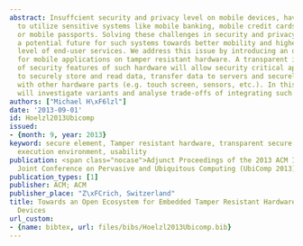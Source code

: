 ```yaml
---
abstract: Insuffcient security and privacy level on mobile devices, have made it diffcult
  to utilize sensitive systems like mobile banking, mobile credit cards, mobile ticketing
  or mobile passports. Solving these challenges in security and privacy, could provide
  a potential future for such systems towards better mobility and higher confidence
  level of end-user services. We address this issue by introducing an open ecosystem
  for mobile applications on tamper resistant hardware. A transparent integration
  of security features of such hardware will allow security critical applications
  to securely store and read data, transfer data to servers and securely communicate
  with other hardware parts (e.g. touch screen, sensors, etc.). In this research we
  will investigate variants and analyse trade-offs of integrating such an interface.
authors: ["Michael H\xF6lzl"]
date: '2013-09-01'
id: Hoelzl2013Ubicomp
issued:
- {month: 9, year: 2013}
keyword: secure element, Tamper resistant hardware, transparent secure channel, trusted
  execution environment, usability
publication: <span class="nocase">Adjunct Proceedings of the 2013 ACM International
  Joint Conference on Pervasive and Ubiquitous Computing (UbiComp 2013)</span>
publication_types: [1]
publisher: ACM; ACM
publisher_place: "Z\xFCrich, Switzerland"
title: Towards an Open Ecosystem for Embedded Tamper Resistant Hardware in Mobile
  Devices
url_custom:
- {name: bibtex, url: files/bibs/Hoelzl2013Ubicomp.bib}
---
```

